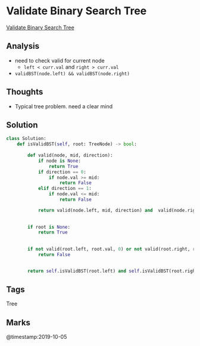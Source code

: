 # Validate Binary Search Tree
[Validate Binary Search Tree](https://leetcode.com/problems/validate-binary-search-tree)

## Analysis
- need to check valid for current node
  - `left < curr.val` and `right > curr.val`
- `validBST(node.left) && validBST(node.right)`

## Thoughts
- Typical tree problem. need a clear mind 

## Solution
```python
class Solution:
    def isValidBST(self, root: TreeNode) -> bool:
        
        def valid(node, mid, direction):
            if node is None:
                return True
            if direction == 0:
                if node.val >= mid:
                    return False
            elif direction == 1:
                if node.val <= mid:
                    return False

            return valid(node.left, mid, direction) and  valid(node.right, mid, direction)
            
            
        if root is None:
            return True
        
        
        if not valid(root.left, root.val, 0) or not valid(root.right, root.val, 1):
            return False

        
        return self.isValidBST(root.left) and self.isValidBST(root.right)        
```
## Tags
Tree

## Marks


@timestamp:2019-10-05
